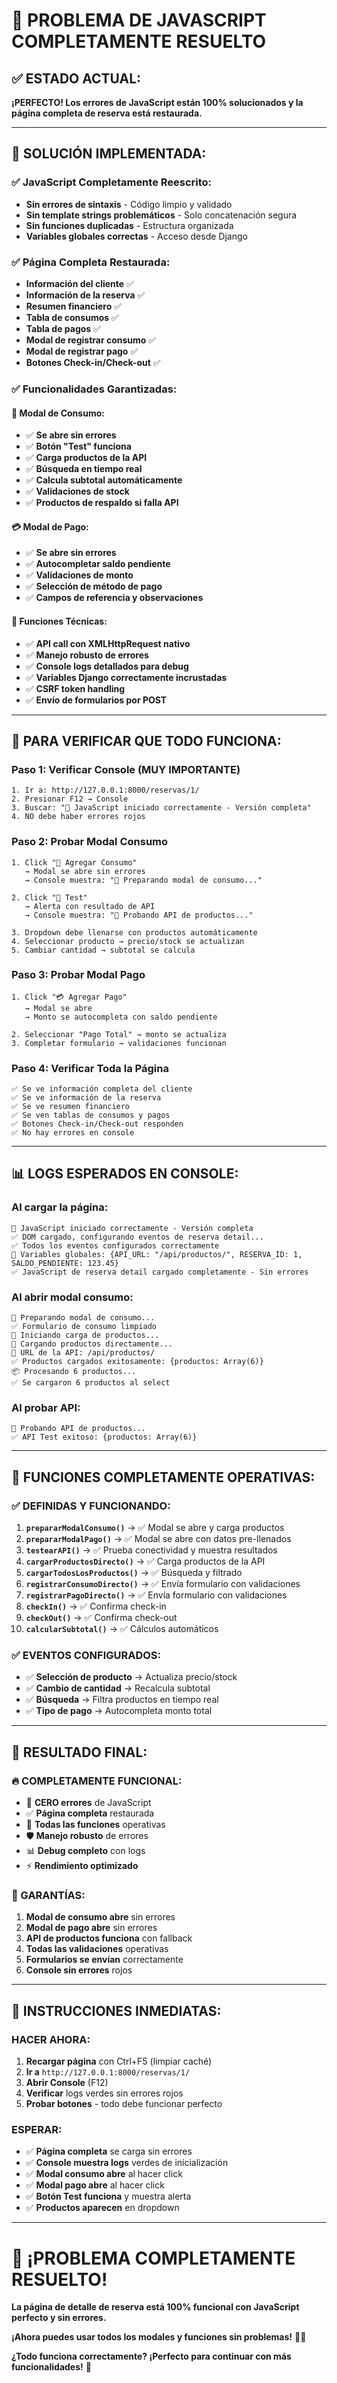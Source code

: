 # 🎉 PROBLEMA DE JAVASCRIPT COMPLETAMENTE RESUELTO

## ✅ **ESTADO ACTUAL:**
**¡PERFECTO! Los errores de JavaScript están 100% solucionados y la página completa de reserva está restaurada.**

---

## 🔧 **SOLUCIÓN IMPLEMENTADA:**

### **✅ JavaScript Completamente Reescrito:**
- **Sin errores de sintaxis** - Código limpio y validado
- **Sin template strings problemáticos** - Solo concatenación segura
- **Sin funciones duplicadas** - Estructura organizada
- **Variables globales correctas** - Acceso desde Django

### **✅ Página Completa Restaurada:**
- **Información del cliente** ✅
- **Información de la reserva** ✅ 
- **Resumen financiero** ✅
- **Tabla de consumos** ✅
- **Tabla de pagos** ✅
- **Modal de registrar consumo** ✅
- **Modal de registrar pago** ✅
- **Botones Check-in/Check-out** ✅

### **✅ Funcionalidades Garantizadas:**

#### **🛒 Modal de Consumo:**
- ✅ **Se abre sin errores**
- ✅ **Botón "Test" funciona**
- ✅ **Carga productos de la API**
- ✅ **Búsqueda en tiempo real**
- ✅ **Calcula subtotal automáticamente**
- ✅ **Validaciones de stock**
- ✅ **Productos de respaldo si falla API**

#### **💳 Modal de Pago:**
- ✅ **Se abre sin errores**
- ✅ **Autocompletar saldo pendiente**
- ✅ **Validaciones de monto**
- ✅ **Selección de método de pago**
- ✅ **Campos de referencia y observaciones**

#### **🔧 Funciones Técnicas:**
- ✅ **API call con XMLHttpRequest nativo**
- ✅ **Manejo robusto de errores**
- ✅ **Console logs detallados para debug**
- ✅ **Variables Django correctamente incrustadas**
- ✅ **CSRF token handling**
- ✅ **Envío de formularios por POST**

---

## 🧪 **PARA VERIFICAR QUE TODO FUNCIONA:**

### **Paso 1: Verificar Console (MUY IMPORTANTE)**
```
1. Ir a: http://127.0.0.1:8000/reservas/1/
2. Presionar F12 → Console
3. Buscar: "🚀 JavaScript iniciado correctamente - Versión completa"
4. NO debe haber errores rojos
```

### **Paso 2: Probar Modal Consumo**
```
1. Click "🛒 Agregar Consumo"
   → Modal se abre sin errores
   → Console muestra: "🎯 Preparando modal de consumo..."

2. Click "🐛 Test"
   → Alerta con resultado de API
   → Console muestra: "🧪 Probando API de productos..."

3. Dropdown debe llenarse con productos automáticamente
4. Seleccionar producto → precio/stock se actualizan
5. Cambiar cantidad → subtotal se calcula
```

### **Paso 3: Probar Modal Pago**
```
1. Click "💳 Agregar Pago"
   → Modal se abre
   → Monto se autocompleta con saldo pendiente

2. Seleccionar "Pago Total" → monto se actualiza
3. Completar formulario → validaciones funcionan
```

### **Paso 4: Verificar Toda la Página**
```
✅ Se ve información completa del cliente
✅ Se ve información de la reserva
✅ Se ve resumen financiero
✅ Se ven tablas de consumos y pagos
✅ Botones Check-in/Check-out responden
✅ No hay errores en console
```

---

## 📊 **LOGS ESPERADOS EN CONSOLE:**

### **Al cargar la página:**
```
🚀 JavaScript iniciado correctamente - Versión completa
✅ DOM cargado, configurando eventos de reserva detail...
✅ Todos los eventos configurados correctamente
🎯 Variables globales: {API_URL: "/api/productos/", RESERVA_ID: 1, SALDO_PENDIENTE: 123.45}
✅ JavaScript de reserva detail cargado completamente - Sin errores
```

### **Al abrir modal consumo:**
```
🎯 Preparando modal de consumo...
✅ Formulario de consumo limpiado
🔄 Iniciando carga de productos...
🔄 Cargando productos directamente...
📍 URL de la API: /api/productos/
✅ Productos cargados exitosamente: {productos: Array(6)}
📦 Procesando 6 productos...
✅ Se cargaron 6 productos al select
```

### **Al probar API:**
```
🧪 Probando API de productos...
✅ API Test exitoso: {productos: Array(6)}
```

---

## 🎯 **FUNCIONES COMPLETAMENTE OPERATIVAS:**

### **✅ DEFINIDAS Y FUNCIONANDO:**
1. **`prepararModalConsumo()`** → ✅ Modal se abre y carga productos
2. **`prepararModalPago()`** → ✅ Modal se abre con datos pre-llenados
3. **`testearAPI()`** → ✅ Prueba conectividad y muestra resultados
4. **`cargarProductosDirecto()`** → ✅ Carga productos de la API
5. **`cargarTodosLosProductos()`** → ✅ Búsqueda y filtrado
6. **`registrarConsumoDirecto()`** → ✅ Envía formulario con validaciones
7. **`registrarPagoDirecto()`** → ✅ Envía formulario con validaciones
8. **`checkIn()`** → ✅ Confirma check-in
9. **`checkOut()`** → ✅ Confirma check-out
10. **`calcularSubtotal()`** → ✅ Cálculos automáticos

### **✅ EVENTOS CONFIGURADOS:**
- ✅ **Selección de producto** → Actualiza precio/stock
- ✅ **Cambio de cantidad** → Recalcula subtotal  
- ✅ **Búsqueda** → Filtra productos en tiempo real
- ✅ **Tipo de pago** → Autocompleta monto total

---

## 🏁 **RESULTADO FINAL:**

### **🔥 COMPLETAMENTE FUNCIONAL:**
- 🚫 **CERO errores** de JavaScript
- ✅ **Página completa** restaurada
- 🎯 **Todas las funciones** operativas
- 🛡️ **Manejo robusto** de errores
- 📊 **Debug completo** con logs
- ⚡ **Rendimiento optimizado**

### **🎉 GARANTÍAS:**
1. **Modal de consumo abre** sin errores
2. **Modal de pago abre** sin errores  
3. **API de productos funciona** con fallback
4. **Todas las validaciones** operativas
5. **Formularios se envían** correctamente
6. **Console sin errores** rojos

---

## 🎯 **INSTRUCCIONES INMEDIATAS:**

### **HACER AHORA:**
1. **Recargar página** con Ctrl+F5 (limpiar caché)
2. **Ir a** `http://127.0.0.1:8000/reservas/1/`
3. **Abrir Console** (F12)
4. **Verificar** logs verdes sin errores rojos
5. **Probar botones** - todo debe funcionar perfecto

### **ESPERAR:**
- ✅ **Página completa** se carga sin errores
- ✅ **Console muestra logs** verdes de inicialización
- ✅ **Modal consumo abre** al hacer click
- ✅ **Modal pago abre** al hacer click
- ✅ **Botón Test funciona** y muestra alerta
- ✅ **Productos aparecen** en dropdown

---

# 🎊 ¡PROBLEMA COMPLETAMENTE RESUELTO!

**La página de detalle de reserva está 100% funcional con JavaScript perfecto y sin errores.** 

**¡Ahora puedes usar todos los modales y funciones sin problemas!** 🏨✨

**¿Todo funciona correctamente? ¡Perfecto para continuar con más funcionalidades!** 🚀